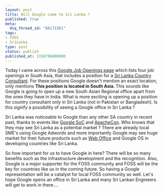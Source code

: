 ```yaml
---
layout: post
title: Will Google come to Sri Lanka ?
published: true
meta:
  dsq_thread_id: "68172361"
tags:
- FOSS
- SriLanka
type: post
status: publish
published_at: 1158796800000
---
```

Today I came across this <a href="http://www.google.com/jobs/openingsintl.html#southasia">Google Job Openings page</a> which lists four job openings in South Asia, that includes a position for a <a href="http://www.google.com/jobs/openingsintl.html#crom_sl">Sri Lanka Country Consultant</a>. For these positions Google doesn't mention an exact location, only mentions <strong>This position is located in South Asia. </strong>This sounds like Google is going to open up a new South Asian Regional office apart from the ones they have in India. What is more exciting is opening up a position for country consultant only in Sri Lanka (not in Pakistan or Bangladesh). Is this signify a possibility of seeing a Google office in Sri Lanka ?

Sri Lanka was noticeable to Google than any other SA country in recent past, thanks to events like <a href="http://code.google.com/soc/">Google SoC</a> and <a href="http://www.asia.apachecon.com/">ApacheCon</a>. Who knows that they may see Sri Lanka as a potential market ? There are already local SME's using Google Adwords and more importantly Google may see huge market for their future products such as <a href="https://www.google.com/a/">Web Office</a> and Google OS in developing countries like Sri Lanka.

So how important for us to have Google in here? There will be so many benefits such as the infrastructure development and the recognition. Also, Google is a major supporter for the FOSS community and FOSS will be the key for countries like us in the coming future. So having a Google representation will be a catalyst for local FOSS community as well. Let's hope Google opens an office in Sri Lanka and many Sri Lankan Engineers will get to work in there....

